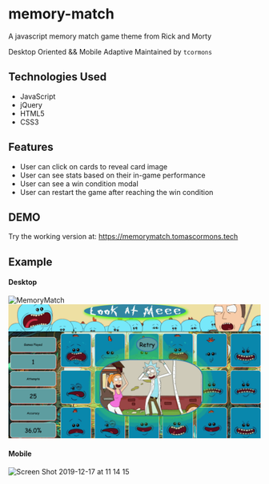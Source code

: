 # memory-match
A javascript memory match game theme from Rick and Morty

Desktop Oriented && Mobile Adaptive 
Maintained by `tcormons`

## Technologies Used

- JavaScript
- jQuery
- HTML5
- CSS3

## Features
- User can click on cards to reveal card image
- User can see stats based on their in-game performance
- User can see a win condition modal
- User can restart the game after reaching the win condition

## DEMO
Try the working version at: https://memorymatch.tomascormons.tech

## Example
#### Desktop
![MemoryMatch](./assets/images/example/MeSeeksDemo.gif)
![MemoryMatch](./assets/images/example/MeSeeksDemoWin.gif)
#### Mobile
![Screen Shot 2019-12-17 at 11 14 15](https://user-images.githubusercontent.com/26559330/71026574-6181e800-20be-11ea-9c15-09c7450b94b3.png)
